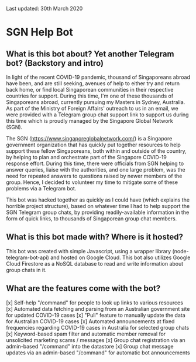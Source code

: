 Last updated: 30th March 2020

# SGN Help Bot

## What is this bot about? Yet another Telegram bot? (Backstory and intro)
In light of the recent COVID-19 pandemic, thousand of Singaporeans abroad have been, and are still seeking, avenues of help to either try and return back home, or find local Singaporean communities in their respective countries for support. During this time, I'm one of these thousands of Singaporeans abroad, currently pursuing my Masters in Sydney, Australia. As part of the Ministry of Foreign Affairs' outreach to us in an email, we were provided with a Telegram group chat support link to support us during this time which is proudly managed by the Singapore Global Network (SGN).

The SGN (https://www.singaporeglobalnetwork.com/) is a Singapore government organization that has quickly put together resources to help support these fellow Singaporeans, both within and outside of the country, by helping to plan and orchestrate part of the Singapore COVID-19 response effort. During this time, there were officials from SGN helping to answer queries, liaise with the authorities, and one large problem, was the need for repeated answers to questions raised by newer members of the group. Hence, I decided to volunteer my time to mitigate some of these problems via a Telegram bot.

This bot was hacked together as quickly as I could have (which explains the horrible project structure), based on whatever time I had to help support the SGN Telegram group chats, by providing readily-available information in the form of quick links, to thousands of Singaporean group chat members.

## What is this bot made with? Where is it hosted?
This bot was created with simple Javascript, using a wrapper library (node-telegram-bot-api) and hosted on Google Cloud.
This bot also utilizes Google Cloud Firestore as a NoSQL database to read and write information about group chats in it.

## What are the features come with the bot?
[x] Self-help "/command" for people to look up links to various resources
[x] Automated data fetching and parsing from an Australian government site for updated COVID-19 cases
[x] "Pull" feature to manually update the data for Australian COVID-19 cases
[x] Automated announcements at fixed frequencies regarding COVID-19 cases in Australia for selected group chats
[x] Keyword-based spam filter and automatic member removal for unsolicited marketing scams / messages
[x] Group chat registration via an admin-based "/command" into the datastore
[x] Group chat message updates via an admin-based "/command" for automatic bot announcements
